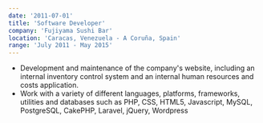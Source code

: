 ```yaml
---
date: '2011-07-01'
title: 'Software Developer'
company: 'Fujiyama Sushi Bar'
location: 'Caracas, Venezuela - A Coruña, Spain'
range: 'July 2011 - May 2015'
---
```


- Development and maintenance of the company's website, including an internal inventory control system and an internal human resources and costs application.
- Work with a variety of different languages, platforms, frameworks, utilities and databases such as PHP, CSS, HTML5, Javascript, MySQL, PostgreSQL, CakePHP, Laravel, jQuery, Wordpress
